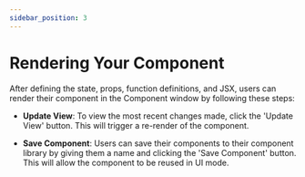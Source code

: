 ```yaml
---
sidebar_position: 3
---
```


# Rendering Your Component

After defining the state, props, function definitions, and JSX, users can render their component in the Component window by following these steps:

- **Update View**: To view the most recent changes made, click the 'Update View' button. This will trigger a re-render of the component.

- **Save Component**: Users can save their components to their component library by giving them a name and clicking the 'Save Component' button. This will allow the component to be reused in UI mode.
